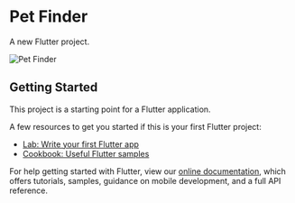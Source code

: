 # Pet Finder

A new Flutter project.

![Pet Finder](https://user-images.githubusercontent.com/79495707/146664701-82c906fa-e830-46b5-8e5a-ba008c793983.png)

## Getting Started

This project is a starting point for a Flutter application.

A few resources to get you started if this is your first Flutter project:

- [Lab: Write your first Flutter app](https://flutter.dev/docs/get-started/codelab)
- [Cookbook: Useful Flutter samples](https://flutter.dev/docs/cookbook)

For help getting started with Flutter, view our
[online documentation](https://flutter.dev/docs), which offers tutorials,
samples, guidance on mobile development, and a full API reference.

